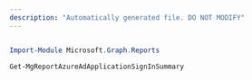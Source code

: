 ```yaml
---
description: "Automatically generated file. DO NOT MODIFY"
---
```


```powershell

Import-Module Microsoft.Graph.Reports

Get-MgReportAzureAdApplicationSignInSummary

```